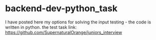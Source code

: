 # backend-dev-python_task

I have posted here my options for solving the input testing - the code is written in python.
the test task link: https://github.com/SupernaturalOrange/juniors_interview
